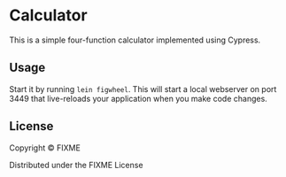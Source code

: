 # Calculator

This is a simple four-function calculator implemented using Cypress.

## Usage

Start it by running `lein figwheel`.
This will start a local webserver on port 3449 that live-reloads your application when you make code changes.

## License

Copyright © FIXME

Distributed under the FIXME License
